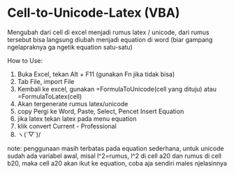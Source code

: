 # Cell-to-Unicode-Latex (VBA)
Mengubah dari cell di excel menjadi rumus latex / unicode, dari rumus tersebut bisa langsung diubah menjadi equation di word (biar gampang ngelapraknya ga ngetik equation satu-satu)

How to Use:
1. Buka Excel, tekan Alt + F11 (gunakan Fn jika tidak bisa)
2. Tab File, import File
3. Kembali ke excel, gunakan =FormulaToUnicode(cell yang dituju) atau =FormulaToLatex(cell)
4. Akan tergenerate rumus latex/unicode
5. copy Pergi ke Word, Paste, Select, Pencet Insert Equation
6. jika latex tekan latex pada menu equation
7. klik convert Current - Professional
8. ヽ(´▽`)/

note:
penggunaan masih terbatas pada equation sederhana, untuk unicode sudah ada variabel awal, misal l^2=rumus, l^2 di cell a20 dan rumus di cell b20, maka cell a20 akan ikut ke equation, coba aja sendiri males njelasinnya
